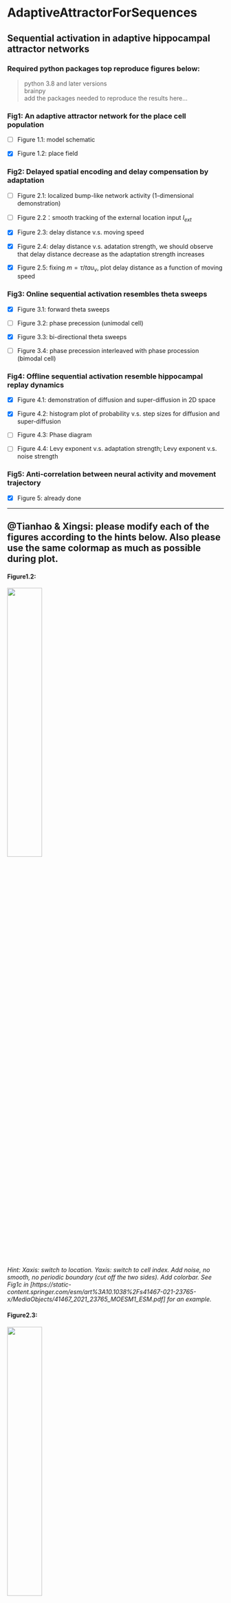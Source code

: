 # AdaptiveAttractorForSequences
## Sequential activation in adaptive hippocampal attractor networks

### Required python packages top reproduce figures below:
> python 3.8 and later versions\
> brainpy\
> add the packages needed to reproduce the results here...

### Fig1: An adaptive attractor network for the place cell population
- [ ] Figure 1.1: model schematic

- [x] Figure 1.2: place field

### Fig2: Delayed spatial encoding and delay compensation by adaptation
- [ ] Figure 2.1: localized bump-like network activity (1-dimensional demonstration)

- [ ] Figure 2.2：smooth tracking of the external location input $I_{ext}$

- [x] Figure 2.3: delay distance v.s. moving speed

- [x] Figure 2.4: delay distance v.s. adatation strength, we should observe that delay distance decrease as the adaptation strength increases

- [x] Figure 2.5: fixing $m=\tau/tau_v$, plot delay distance as a function of moving speed

### Fig3: Online sequential activation resembles theta sweeps
- [x] Figure 3.1: forward theta sweeps

- [ ] Figure 3.2: phase precession (unimodal cell)

- [x] Figure 3.3: bi-directional theta sweeps

- [ ] Figure 3.4: phase precession interleaved with phase procession (bimodal cell)

### Fig4: Offline sequential activation resemble hippocampal replay dynamics
- [x] Figure 4.1: demonstration of diffusion and super-diffusion in 2D space

- [x] Figure 4.2: histogram plot of probability v.s. step sizes for diffusion and super-diffusion

- [ ] Figure 4.3: Phase diagram

- [ ] Figure 4.4: Levy exponent v.s. adaptation strength; Levy exponent v.s. noise strength

### Fig5: Anti-correlation between neural activity and movement trajectory
- [x] Figure 5: already done

---

## @Tianhao & Xingsi: please modify each of the figures according to the hints below. Also please use the same colormap as much as possible during plot.
#### Figure1.2: 
<p float="center">
<img src="https://github.com/ZilongJi/AdaptiveAttractorForSequences/blob/main/Figures/Fig1_2_placefield.png" width=40% height=40%>
</p>
<em>Hint: Xaxis: switch to location. Yaxis: switch to cell index. Add noise, no smooth, no periodic boundary (cut off the two sides). Add colorbar. See Fig1c in [https://static-content.springer.com/esm/art%3A10.1038%2Fs41467-021-23765-x/MediaObjects/41467_2021_23765_MOESM1_ESM.pdf] for an example.</em>

#### Figure2.3: 
<p float="center">
<img src="https://github.com/ZilongJi/AdaptiveAttractorForSequences/blob/main/Figures/fig2_3.png" width=40% height=40%>
</p>
<em>Hint: Xaxis: Moving speed (rads/s), values are too small, need to match the real moving speed if it is on the linear track. Yaxis: Lag distace （rads）. Change to scatter plot with linked lines between scatters. Add noise during simulation and do shadow plot.</em>

#### Figure2.4: 
<p float="center">
<img src="https://github.com/ZilongJi/AdaptiveAttractorForSequences/blob/main/Figures/fig2_4.png" width=40% height=40%>
</p>
<em>Hint: Xaxis: Adaptation strength (m). Yaxis: Lag distance（rads）. Change to scatter plot with linked lines between scatters. Add noise during simulation and do shadow plot.</em>

#### Figure2.5: 
<p float="center">
<img src="https://github.com/ZilongJi/AdaptiveAttractorForSequences/blob/main/Figures/fig2_5.png" width=40% height=40%>
</p>
<em>Hint: Xaxis: Moving speed (rads/s), values are too small, need to match the real moving speed if it is on the linear track. Yaxis: Lag distance（rads）. Change to scatter plot. Add noise during simulation and do shadow plot.</em>

#### Figure3.1: 
<p float="center">
<img src="https://github.com/ZilongJi/AdaptiveAttractorForSequences/blob/main/Figures/Fig3_1.png" width=40% height=40%>
</p>
<em>Hint: Xaxis: Time ms to s. Mark the theta rhythm boundary in a clearer way. Time starts from 0s and ends up at 1s. Yaxis: Change encoded position to decoded position. Add the caption for the colorbar.</em>

#### Figure3.3: 
<p float="center">
<img src="https://github.com/ZilongJi/AdaptiveAttractorForSequences/blob/main/Figures/Fig3_3.png" width=40% height=40%>
</p>
<em>Hint: refer to Fig3.1.</em>


#### Figure4.1: 
<p float="center">
<img src="https://github.com/ZilongJi/AdaptiveAttractorForSequences/blob/main/Figures/Fig4_1.png" width=40% height=40%>
</p>
<em>Hint: refer to Fig4.1.</em>

#### Figure4.2: 
<p float="center">
<img src="https://github.com/ZilongJi/AdaptiveAttractorForSequences/blob/main/Figures/Fig4_2.png" width=40% height=40%>
</p>
<em>Hint: refer to Fig4.2.</em>

#### Figure4.3: 
<p float="center">
<img src="https://github.com/ZilongJi/AdaptiveAttractorForSequences/blob/main/Figures/Fig4_3.png" width=40% height=40%>
</p>
<em>Hint: refer to Fig4.3.</em>

